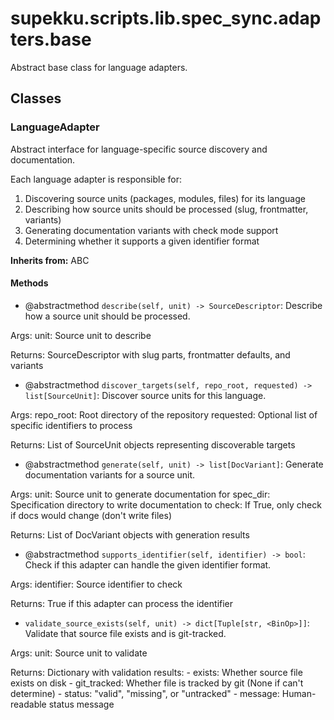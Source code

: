 # supekku.scripts.lib.spec_sync.adapters.base

Abstract base class for language adapters.

## Classes

### LanguageAdapter

Abstract interface for language-specific source discovery and documentation.

Each language adapter is responsible for:
1. Discovering source units (packages, modules, files) for its language
2. Describing how source units should be processed (slug, frontmatter, variants)
3. Generating documentation variants with check mode support
4. Determining whether it supports a given identifier format

**Inherits from:** ABC

#### Methods

- @abstractmethod `describe(self, unit) -> SourceDescriptor`: Describe how a source unit should be processed.

Args:
    unit: Source unit to describe

Returns:
    SourceDescriptor with slug parts, frontmatter defaults, and variants
- @abstractmethod `discover_targets(self, repo_root, requested) -> list[SourceUnit]`: Discover source units for this language.

Args:
    repo_root: Root directory of the repository
    requested: Optional list of specific identifiers to process

Returns:
    List of SourceUnit objects representing discoverable targets
- @abstractmethod `generate(self, unit) -> list[DocVariant]`: Generate documentation variants for a source unit.

Args:
    unit: Source unit to generate documentation for
    spec_dir: Specification directory to write documentation to
    check: If True, only check if docs would change (don't write files)

Returns:
    List of DocVariant objects with generation results
- @abstractmethod `supports_identifier(self, identifier) -> bool`: Check if this adapter can handle the given identifier format.

Args:
    identifier: Source identifier to check

Returns:
    True if this adapter can process the identifier
- `validate_source_exists(self, unit) -> dict[Tuple[str, <BinOp>]]`: Validate that source file exists and is git-tracked.

Args:
    unit: Source unit to validate

Returns:
    Dictionary with validation results:
      - exists: Whether source file exists on disk
      - git_tracked: Whether file is tracked by git (None if can't determine)
      - status: "valid", "missing", or "untracked"
      - message: Human-readable status message

